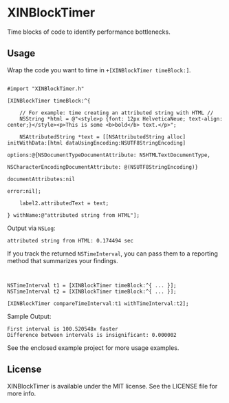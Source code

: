 XINBlockTimer
=============

Time blocks of code to identify performance bottlenecks.

## Usage

Wrap the code you want to time in `+[XINBlockTimer timeBlock:]`.

```objc

#import "XINBlockTimer.h"

[XINBlockTimer timeBlock:^{

	// For example: time creating an attributed string with HTML //
    NSString *html = @"<style>p {font: 12px HelveticaNeue; text-align: center;}</style><p>This is some <b>bold</b> text.</p>";
                                     
    NSAttributedString *text = [[NSAttributedString alloc] initWithData:[html dataUsingEncoding:NSUTF8StringEncoding]
                                                                options:@{NSDocumentTypeDocumentAttribute: NSHTMLTextDocumentType,
                                                                          NSCharacterEncodingDocumentAttribute: @(NSUTF8StringEncoding)}
                                                                          documentAttributes:nil
                                                                          error:nil];
                                     
    label2.attributedText = text;
                
} withName:@"attributed string from HTML"];
```

Output via `NSLog`:

```
attributed string from HTML: 0.174494 sec
```

If you track the returned `NSTimeInterval`, you can pass them to a reporting method that summarizes your findings.

```objc


NSTimeInterval t1 = [XINBlockTimer timeBlock:^{ ... }];
NSTimeInterval t2 = [XINBlockTimer timeBlock:^{ ... }];

[XINBlockTimer compareTimeInterval:t1 withTimeInterval:t2];
```

Sample Output:

```
First interval is 100.520548x faster
Difference between intervals is insignificant: 0.000002
```

See the enclosed example project for more usage examples.

## License

XINBlockTimer is available under the MIT license. See the LICENSE file for more info.
